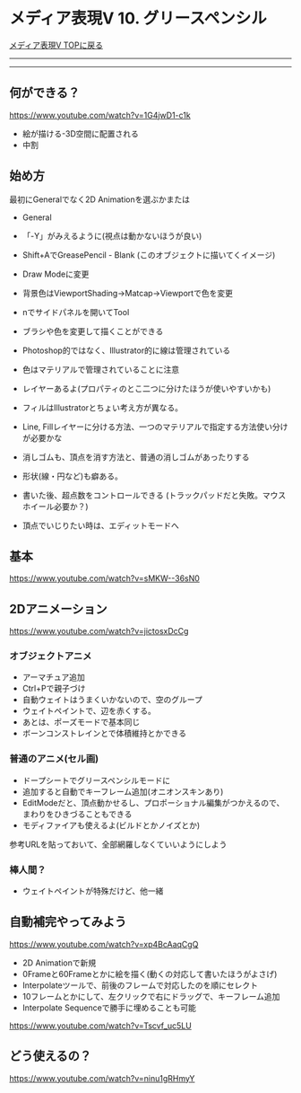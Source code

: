 # メディア表現V 10. グリースペンシル

[メディア表現V TOPに戻る](./index.md)

---

---


## 何ができる？
https://www.youtube.com/watch?v=1G4jwD1-c1k

- 絵が描ける-3D空間に配置される
- 中割

## 始め方
最初にGeneralでなく2D Animationを選ぶかまたは
- General
- 「-Y」がみえるように(視点は動かないほうが良い)
- Shift+AでGreasePencil - Blank (このオブジェクトに描いてくイメージ)
- Draw Modeに変更
- 背景色はViewportShading->Matcap->Viewportで色を変更
- nでサイドパネルを開いてTool
- ブラシや色を変更して描くことができる
- Photoshop的ではなく、Illustrator的に線は管理されている
- 色はマテリアルで管理されていることに注意
- レイヤーあるよ(プロパティのとこ二つに分けたほうが使いやすいかも)
- フィルはIllustratorとちょい考え方が異なる。
-  Line, Fillレイヤーに分ける方法、一つのマテリアルで指定する方法使い分けが必要かな
-  消しゴムも、頂点を消す方法と、普通の消しゴムがあったりする
  
- 形状(線・円など)も癖ある。
- 書いた後、超点数をコントロールできる (トラックパッドだと失敗。マウスホイール必要か？)
- 頂点でいじりたい時は、エディットモードへ

## 基本
https://www.youtube.com/watch?v=sMKW--36sN0

## 2Dアニメーション
https://www.youtube.com/watch?v=jictosxDcCg
### オブジェクトアニメ
- アーマチュア追加
- Ctrl+Pで親子づけ
- 自動ウェイトはうまくいかないので、空のグループ
- ウェイトペイントで、辺を赤くする。
- あとは、ポーズモードで基本同じ
- ボーンコンストレインとで体積維持とかできる

### 普通のアニメ(セル画)
- ドープシートでグリースペンシルモードに
- 追加すると自動でキーフレーム追加(オニオンスキンあり)
- EditModeだと、頂点動かせるし、プロポーショナル編集がつかえるので、まわりをひきづることもできる
- モディファイアも使えるよ(ビルドとかノイズとか)

参考URLを貼っておいて、全部網羅しなくていいようにしよう


### 棒人間？
- ウェイトペイントが特殊だけど、他一緒

## 自動補完やってみよう
https://www.youtube.com/watch?v=xp4BcAaqCgQ
- 2D Animationで新規
- 0Frameと60Frameとかに絵を描く(動くの対応して書いたほうがよさげ)
- Interpolateツールで、前後のフレームで対応したのを順にセレクト
- 10フレームとかにして、左クリックで右にドラッグで、キーフレーム追加
- Interpolate Sequenceで勝手に埋めることも可能

https://www.youtube.com/watch?v=Tscvf_uc5LU

## どう使えるの？
https://www.youtube.com/watch?v=ninu1gRHmyY